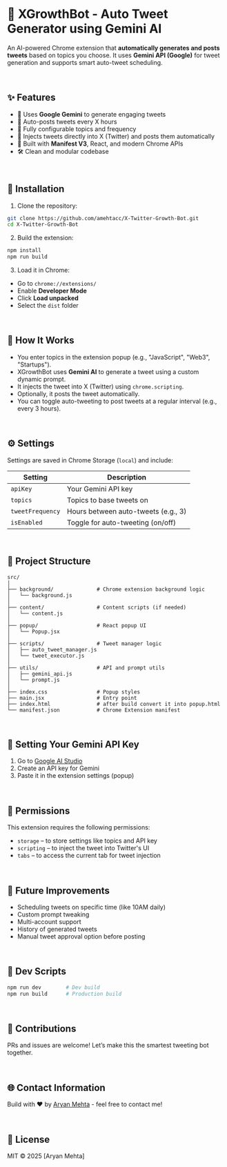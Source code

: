 # 🚀 XGrowthBot - Auto Tweet Generator using Gemini AI

An AI-powered Chrome extension that **automatically generates and posts tweets** based on topics you choose. It uses **Gemini API (Google)** for tweet generation and supports smart auto-tweet scheduling.

<br>

## ✨ Features

- 🧠 Uses **Google Gemini** to generate engaging tweets
- 🔄 Auto-posts tweets every X hours
- 🧵 Fully configurable topics and frequency
- 📌 Injects tweets directly into X (Twitter) and posts them automatically
- 🧪 Built with **Manifest V3**, React, and modern Chrome APIs
- 🛠️ Clean and modular codebase

<br>

## 🔧 Installation

1. Clone the repository:

```bash
git clone https://github.com/amehtacc/X-Twitter-Growth-Bot.git
cd X-Twitter-Growth-Bot
```

2. Build the extension:

```bash
npm install
npm run build
```

3. Load it in Chrome:

- Go to `chrome://extensions/`
- Enable **Developer Mode**
- Click **Load unpacked**
- Select the `dist` folder

<br>

## 🧠 How It Works

- You enter topics in the extension popup (e.g., "JavaScript", "Web3", "Startups").
- XGrowthBot uses **Gemini AI** to generate a tweet using a custom dynamic prompt.
- It injects the tweet into X (Twitter) using `chrome.scripting`.
- Optionally, it posts the tweet automatically.
- You can toggle auto-tweeting to post tweets at a regular interval (e.g., every 3 hours).

<br>

## ⚙️ Settings

Settings are saved in Chrome Storage (`local`) and include:

| Setting          | Description                                |
|------------------|--------------------------------------------|
| `apiKey`         | Your Gemini API key                        |
| `topics`         | Topics to base tweets on                   |
| `tweetFrequency` | Hours between auto-tweets (e.g., 3)        |
| `isEnabled`      | Toggle for auto-tweeting (on/off)          |

<br>

## 📁 Project Structure

```
src/
│
├── background/              # Chrome extension background logic
│   └── background.js
│
├── content/                 # Content scripts (if needed)
│   └── content.js
│
├── popup/                   # React popup UI
│   └── Popup.jsx
│
├── scripts/                 # Tweet manager logic
│   ├── auto_tweet_manager.js
│   └── tweet_executor.js
│
├── utils/                   # API and prompt utils
│   ├── gemini_api.js
│   └── prompt.js
│
├── index.css                # Popup styles
├── main.jsx                 # Entry point
├── index.html               # after build convert it into popup.html 
└── manifest.json            # Chrome Extension manifest
```

<br>

## 🔑 Setting Your Gemini API Key

1. Go to [Google AI Studio](https://aistudio.google.com/app/apikey)
2. Create an API key for Gemini
3. Paste it in the extension settings (popup)

<br>

## 🚨 Permissions

This extension requires the following permissions:

- `storage` – to store settings like topics and API key
- `scripting` – to inject the tweet into Twitter's UI
- `tabs` – to access the current tab for tweet injection

<br>

## 🚀 Future Improvements

- Scheduling tweets on specific time (like 10AM daily)
- Custom prompt tweaking
- Multi-account support
- History of generated tweets
- Manual tweet approval option before posting

<br>

## 🧪 Dev Scripts

```bash
npm run dev        # Dev build
npm run build      # Production build
```

<br>

## 🙌 Contributions

PRs and issues are welcome! Let’s make this the smartest tweeting bot together.

<br>

## 🌐 Contact Information

Build with ❤️ by [Aryan Mehta](https://aryanmehta.netlify.app/) - feel free to contact me!

<br>

## 📄 License

MIT © 2025 [Aryan Mehta]

